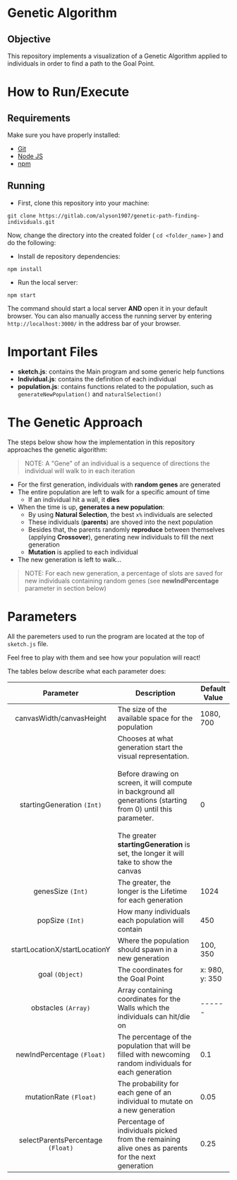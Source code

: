 # Genetic Algorithm
## Objective
This repository implements a visualization of a Genetic Algorithm applied to individuals in order to find a path to the Goal Point.

# How to Run/Execute
## Requirements
Make sure you have properly installed:
- [Git](https://git-scm.com/)
- [Node JS](https://nodejs.org/en/)
- [npm](https://www.npmjs.com/get-npm)

## Running
- First, clone this repository into your machine:
```
git clone https://gitlab.com/alyson1907/genetic-path-finding-individuals.git
```

Now, change the directory into the created folder ( `cd <folder_name>` ) and do the following:

- Install de repository dependencies:
```
npm install
```

- Run the local server:
```
npm start
```

The command should start a local server **AND** open it in your default browser. You can also manually access the running server by entering `http://localhost:3000/` in the address bar of your browser.

# Important Files
- **sketch.js**: contains the Main program and some generic help functions
- **Individual.js**: contains the definition of each individual
- **population.js**: contains functions related to the population, such as `generateNewPopulation()` and `naturalSelection()`

# The Genetic Approach
The steps below show how the implementation in this repository approaches the genetic algorithm:
> NOTE: A "Gene" of an individual is a sequence of directions the individual will walk to in each iteration 

- For the first generation, individuals with **random genes** are generated
- The entire population are left to walk for a specific amount of time
  - If an individual hit a wall, it **dies**
- When the time is up, **generates a new population**:
  - By using **Natural Selection**, the best `x%` individuals are selected
  - These individuals (**parents**) are shoved into the next population
  - Besides that, the parents randomly **reproduce** between themselves (applying **Crossover**), generating new individuals to fill the next generation
  - **Mutation** is applied to each individual
- The new generation is left to walk...

> NOTE: For each new generation, a percentage of slots are saved for new individuals containing random genes (see **newIndPercentage** parameter in section below)

# Parameters
All the paremeters used to run the program are located at the top of `sketch.js` file. 

Feel free to play with them and see how your population will react!

The tables below describe what each parameter does:

| **Parameter** | **Description** | **Default Value** |
|:-----------------------------:|------------------------------------------------------------------------------------------------------------------------------------------------------------------------------------------------------------------------------------------------------------------------|-------------------|
| canvasWidth/canvasHeight | The size of the available space for the population | 1080, 700 |
| startingGeneration `(Int)` | Chooses at what generation start the visual representation. <br><br>Before drawing on screen, it will compute in background all generations (starting from 0) until this parameter.<br><br>The greater **startingGeneration** is set, the longer it will take to show the canvas | 0 |
| genesSize `(Int)` | The greater, the longer is the Lifetime for each generation | 1024  |
| popSize `(Int)` | How many individuals each population will contain | 450 |
| startLocationX/startLocationY | Where the population should spawn in a new generation | 100, 350 |
| goal `(Object)` | The coordinates for the Goal Point | x: 980, y: 350 |
| obstacles `(Array)` | Array containing coordinates for the Walls which the individuals can hit/die on | ------ |
| newIndPercentage `(Float)` | The percentage of the population that will be filled with newcoming random individuals for each generation | 0.1 |
| mutationRate `(Float)` | The probability for each gene of an individual to mutate on a new generation | 0.05 |
| selectParentsPercentage `(Float)` | Percentage of individuals picked from the remaining alive ones as parents for the next generation | 0.25 |
